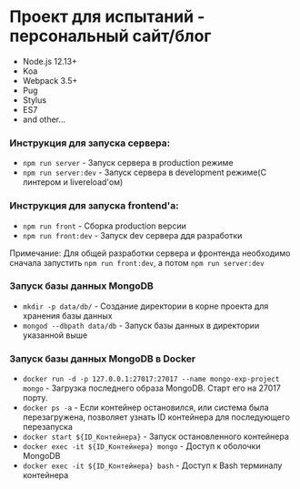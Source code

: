 # Проект для испытаний - персональный сайт/блог
- Node.js 12.13+
- Koa
- Webpack 3.5+
- Pug
- Stylus
- ES7
- and other...

### Инструкция для запуска сервера:
* `npm run server` - Запуск сервера в production режиме
* `npm run server:dev` - Запуск сервера в development режиме(C линтером и livereload'ом)

### Инструкция для запуска frontend'а:
* `npm run front` - Сборка production версии
* `npm run front:dev` - Запуск dev сервера ддя разработки

Примечание: Для общей разработки сервера и фронтенда необходимо сначала запустить `npm run front:dev`, а потом `npm run server:dev`

### Запуск базы данных MongoDB

* `mkdir -p data/db/` - Создание директории в корне проекта для хранения базы данных
* `mongod --dbpath data/db` - Запуск базы данных в директории указанной выше

### Запуск базы данных MongoDB в Docker

* `docker run -d -p 127.0.0.1:27017:27017 --name mongo-exp-project mongo` - Загрузка последнего образа MongoDB. Старт его на 27017 порту.
* `docker ps -a` - Если контейнер остановился, или система была перезагружена, позволяет узнать ID контейнера для последующего перезапуска
* `docker start ${ID_Контейнера}` - Запуск остановленного контейнера
* `docker exec -it ${ID_Контейнера} mongo` - Доступ к оболочки MongoDB
* `docker exec -it ${ID_Контейнера} bash` - Доступ к Bash терминалу контейнера